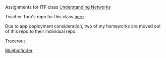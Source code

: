 Assignments for ITP class [Understanding Networks](https://itp.nyu.edu/classes/undnet-fall2014/)

Teacher Tom's repo for this class [here](https://github.com/tigoe/NetworkExamples)

Due to app deployment consideration, two of my homeworks are moved out of this repo to their individual repo:

[Tracerout](https://github.com/karenpeng/traceroute)

[Bluebinfinder](https://github.com/karenpeng/bluebinfinder)
